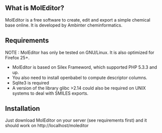 What is MolEditor?
------------------

MolEditor is a free software to create, edit and export a simple chemical base online. It is developed by Ambinter cheminformatics.

Requirements
------------

NOTE : MolEditor has only be tested on GNU/Linux. It is also optimized for Firefox 25+. 

* MolEditor is based on Silex Frameword, which supported PHP 5.3.3 and up.
* You also need to install openbabel to compute descriptor columns.
* Sqlite3 is required
* A version of the library glibc >2.14 could also be required on UNIX systems to deal with SMILES exports. 

Installation
------------

Just download MolEditor on your server (see requirements first) and it should work on http://localhost/moleditor
